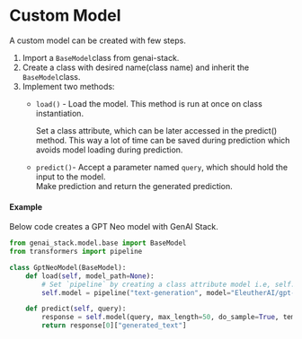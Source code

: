# Custom Model

A custom model can be created with few steps.

1. Import a `BaseModel`class from genai-stack.
2. Create a class with desired name(class name) and inherit the `BaseModel`class.
3. Implement two methods:
   *   `load()` - Load  the model. This method is run at once on class instantiation.

       Set a class attribute, which can be later accessed in the predict() method. This way a lot of time can be saved during prediction which avoids model loading during prediction.
   * `predict()`- Accept a parameter named `query`, which should hold the input to the model.\
     Make prediction and return the generated prediction.

#### Example

Below code creates a GPT Neo model with GenAI Stack.

```python
from genai_stack.model.base import BaseModel
from transformers import pipeline

class GptNeoModel(BaseModel):
    def load(self, model_path=None):
        # Set `pipeline` by creating a class attribute model i.e, self.model
        self.model = pipeline("text-generation", model="EleutherAI/gpt-neo-2.7B")

    def predict(self, query):
        response = self.model(query, max_length=50, do_sample=True, temperature=0.9)
        return response[0]["generated_text"]
```
